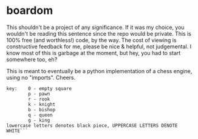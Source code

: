 # boardom

This shouldn't be a project of any significance. If it was my choice, you wouldn't be reading this sentence since the repo would be private. This is 100% free (and worthless!) code, by the way.
The cost of viewing is constructive feedback for me, please be nice & helpful, not judgemental. I know most of this is garbage at the moment, but hey, you had to start somewhere too, eh?

This is meant to eventually be a python implementation of a chess engine, using no "imports". Cheers.


 ```
 key:    0 - empty square       
         p - pawn
         r - rook
         k - knight
         b - bishop
         q - queen
         g - king
 lowercase letters denotes black piece, UPPERCASE LETTERS DENOTE WHITE```
